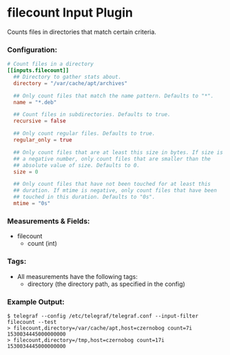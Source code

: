 # filecount Input Plugin

Counts files in directories that match certain criteria.

### Configuration:

```toml
# Count files in a directory
[[inputs.filecount]]
  ## Directory to gather stats about.
  directory = "/var/cache/apt/archives"

  ## Only count files that match the name pattern. Defaults to "*".
  name = "*.deb"

  ## Count files in subdirectories. Defaults to true.
  recursive = false

  ## Only count regular files. Defaults to true.
  regular_only = true

  ## Only count files that are at least this size in bytes. If size is
  ## a negative number, only count files that are smaller than the
  ## absolute value of size. Defaults to 0.
  size = 0

  ## Only count files that have not been touched for at least this
  ## duration. If mtime is negative, only count files that have been
  ## touched in this duration. Defaults to "0s".
  mtime = "0s"
```

### Measurements & Fields:

- filecount
    - count (int)

### Tags:

- All measurements have the following tags:
    - directory (the directory path, as specified in the config)

### Example Output:

```
$ telegraf --config /etc/telegraf/telegraf.conf --input-filter filecount --test
> filecount,directory=/var/cache/apt,host=czernobog count=7i 1530034445000000000
> filecount,directory=/tmp,host=czernobog count=17i 1530034445000000000
```
